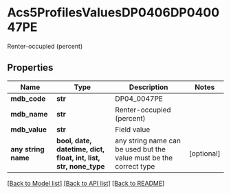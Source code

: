 # Acs5ProfilesValuesDP0406DP040047PE

Renter-occupied (percent)

## Properties
Name | Type | Description | Notes
------------ | ------------- | ------------- | -------------
**mdb_code** | **str** | DP04_0047PE | 
**mdb_name** | **str** | Renter-occupied (percent) | 
**mdb_value** | **str** | Field value | 
**any string name** | **bool, date, datetime, dict, float, int, list, str, none_type** | any string name can be used but the value must be the correct type | [optional]

[[Back to Model list]](../README.md#documentation-for-models) [[Back to API list]](../README.md#documentation-for-api-endpoints) [[Back to README]](../README.md)


